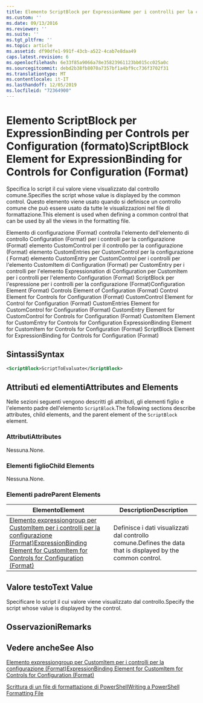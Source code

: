 ```yaml
---
title: Elemento ScriptBlock per ExpressionName per i controlli per la configurazione (Format) | Microsoft Docs
ms.custom: ''
ms.date: 09/13/2016
ms.reviewer: ''
ms.suite: ''
ms.tgt_pltfrm: ''
ms.topic: article
ms.assetid: df90dfe1-991f-43cb-a522-4cab7e8daa49
caps.latest.revision: 6
ms.openlocfilehash: 6e33f85a9066a78e35823961123bb015cc025a0c
ms.sourcegitcommit: debd2b38fb8070a7357bf1a4bf9cc736f3702f31
ms.translationtype: MT
ms.contentlocale: it-IT
ms.lasthandoff: 12/05/2019
ms.locfileid: "72364900"
---
```

# <a name="scriptblock-element-for-expressionbinding-for-controls-for-configuration-format"></a><span data-ttu-id="6ab00-102">Elemento ScriptBlock per ExpressionBinding per Controls per Configuration (formato)</span><span class="sxs-lookup"><span data-stu-id="6ab00-102">ScriptBlock Element for ExpressionBinding for Controls for Configuration (Format)</span></span>

<span data-ttu-id="6ab00-103">Specifica lo script il cui valore viene visualizzato dal controllo comune.</span><span class="sxs-lookup"><span data-stu-id="6ab00-103">Specifies the script whose value is displayed by the common control.</span></span> <span data-ttu-id="6ab00-104">Questo elemento viene usato quando si definisce un controllo comune che può essere usato da tutte le visualizzazioni nel file di formattazione.</span><span class="sxs-lookup"><span data-stu-id="6ab00-104">This element is used when defining a common control that can be used by all the views in the formatting file.</span></span>

<span data-ttu-id="6ab00-105">Elemento di configurazione (Format) controlla l'elemento dell'elemento di controllo Configuration (Format) per i controlli per la configurazione (Format) elemento CustomControl per il controllo per la configurazione (Format) elemento CustomEntries per CustomControl per la configurazione ( Format) elemento CustomEntry per CustomControl per i controlli per l'elemento CustomItem di Configuration (Format) per CustomEntry per i controlli per l'elemento Expressionation di Configuration per CustomItem per i controlli per l'elemento Configuration (Format) ScriptBlock per l'espressione per i controlli per la configurazione (Format)</span><span class="sxs-lookup"><span data-stu-id="6ab00-105">Configuration Element (Format) Controls Element of Configuration (Format) Control Element for Controls for Configuration (Format) CustomControl Element for Control for Configuration (Format) CustomEntries Element for CustomControl for Configuration (Format) CustomEntry Element for CustomControl for Controls for Configuration (Format) CustomItem Element for CustomEntry for Controls for Configuration ExpressionBinding Element for CustomItem for Controls for Configuration (Format) ScriptBlock Element for ExpressionBinding for Controls for Configuration (Format)</span></span>

## <a name="syntax"></a><span data-ttu-id="6ab00-106">Sintassi</span><span class="sxs-lookup"><span data-stu-id="6ab00-106">Syntax</span></span>

```xml
<ScriptBlock>ScriptToEvaluate</ScriptBlock>
```

## <a name="attributes-and-elements"></a><span data-ttu-id="6ab00-107">Attributi ed elementi</span><span class="sxs-lookup"><span data-stu-id="6ab00-107">Attributes and Elements</span></span>

<span data-ttu-id="6ab00-108">Nelle sezioni seguenti vengono descritti gli attributi, gli elementi figlio e l'elemento padre dell'elemento `ScriptBlock`.</span><span class="sxs-lookup"><span data-stu-id="6ab00-108">The following sections describe attributes, child elements, and the parent element of the `ScriptBlock` element.</span></span>

### <a name="attributes"></a><span data-ttu-id="6ab00-109">Attributi</span><span class="sxs-lookup"><span data-stu-id="6ab00-109">Attributes</span></span>

<span data-ttu-id="6ab00-110">Nessuna.</span><span class="sxs-lookup"><span data-stu-id="6ab00-110">None.</span></span>

### <a name="child-elements"></a><span data-ttu-id="6ab00-111">Elementi figlio</span><span class="sxs-lookup"><span data-stu-id="6ab00-111">Child Elements</span></span>

<span data-ttu-id="6ab00-112">Nessuna.</span><span class="sxs-lookup"><span data-stu-id="6ab00-112">None.</span></span>

### <a name="parent-elements"></a><span data-ttu-id="6ab00-113">Elementi padre</span><span class="sxs-lookup"><span data-stu-id="6ab00-113">Parent Elements</span></span>

|<span data-ttu-id="6ab00-114">Elemento</span><span class="sxs-lookup"><span data-stu-id="6ab00-114">Element</span></span>|<span data-ttu-id="6ab00-115">Description</span><span class="sxs-lookup"><span data-stu-id="6ab00-115">Description</span></span>|
|-------------|-----------------|
|[<span data-ttu-id="6ab00-116">Elemento expressiongroup per CustomItem per i controlli per la configurazione (Format)</span><span class="sxs-lookup"><span data-stu-id="6ab00-116">ExpressionBinding Element for CustomItem for Controls for Configuration (Format)</span></span>](./expressionbinding-element-for-customitem-for-controls-for-configuration-format.md)|<span data-ttu-id="6ab00-117">Definisce i dati visualizzati dal controllo comune.</span><span class="sxs-lookup"><span data-stu-id="6ab00-117">Defines the data that is displayed by the common control.</span></span>|

## <a name="text-value"></a><span data-ttu-id="6ab00-118">Valore testo</span><span class="sxs-lookup"><span data-stu-id="6ab00-118">Text Value</span></span>

<span data-ttu-id="6ab00-119">Specificare lo script il cui valore viene visualizzato dal controllo.</span><span class="sxs-lookup"><span data-stu-id="6ab00-119">Specify the script whose value is displayed by the control.</span></span>

## <a name="remarks"></a><span data-ttu-id="6ab00-120">Osservazioni</span><span class="sxs-lookup"><span data-stu-id="6ab00-120">Remarks</span></span>

## <a name="see-also"></a><span data-ttu-id="6ab00-121">Vedere anche</span><span class="sxs-lookup"><span data-stu-id="6ab00-121">See Also</span></span>

[<span data-ttu-id="6ab00-122">Elemento expressiongroup per CustomItem per i controlli per la configurazione (Format)</span><span class="sxs-lookup"><span data-stu-id="6ab00-122">ExpressionBinding Element for CustomItem for Controls for Configuration (Format)</span></span>](./expressionbinding-element-for-customitem-for-controls-for-configuration-format.md)

[<span data-ttu-id="6ab00-123">Scrittura di un file di formattazione di PowerShell</span><span class="sxs-lookup"><span data-stu-id="6ab00-123">Writing a PowerShell Formatting File</span></span>](./writing-a-powershell-formatting-file.md)
